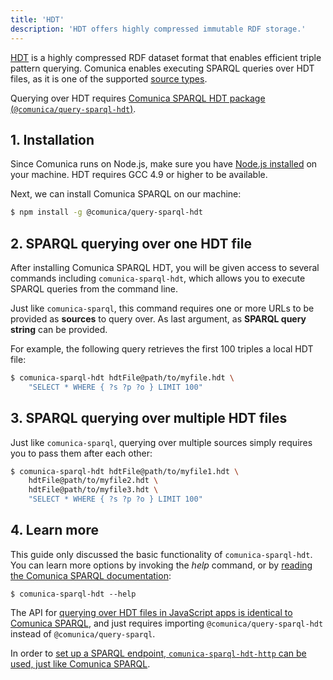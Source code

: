 ```yaml
---
title: 'HDT'
description: 'HDT offers highly compressed immutable RDF storage.'
---
```


[HDT](http://www.rdfhdt.org/) is a highly compressed RDF dataset format that enables efficient triple pattern querying.
Comunica enables executing SPARQL queries over HDT files,
as it is one of the supported [source types](/docs/query/advanced/source_types/).

Querying over HDT requires [Comunica SPARQL HDT package (`@comunica/query-sparql-hdt`)](https://github.com/comunica/comunica-feature-hdt).

## 1. Installation

Since Comunica runs on Node.js, make sure you have [Node.js installed](https://nodejs.org/en/) on your machine.
HDT requires GCC 4.9 or higher to be available.

Next, we can install Comunica SPARQL on our machine:
```bash
$ npm install -g @comunica/query-sparql-hdt
```

## 2. SPARQL querying over one HDT file

After installing Comunica SPARQL HDT, you will be given access to several commands including `comunica-sparql-hdt`,
which allows you to execute SPARQL queries from the command line.

Just like `comunica-sparql`,
this command requires one or more URLs to be provided as **sources** to query over.
As last argument, as **SPARQL query string** can be provided.

For example, the following query retrieves the first 100 triples a local HDT file:
```bash
$ comunica-sparql-hdt hdtFile@path/to/myfile.hdt \
    "SELECT * WHERE { ?s ?p ?o } LIMIT 100"
```

## 3. SPARQL querying over multiple HDT files

Just like `comunica-sparql`, querying over multiple sources simply requires you to pass them after each other:
```bash
$ comunica-sparql-hdt hdtFile@path/to/myfile1.hdt \
    hdtFile@path/to/myfile2.hdt \
    hdtFile@path/to/myfile3.hdt \
    "SELECT * WHERE { ?s ?p ?o } LIMIT 100"
```

## 4. Learn more

This guide only discussed the basic functionality of `comunica-sparql-hdt`.
You can learn more options by invoking the _help_ command, or by [reading the Comunica SPARQL documentation](/docs/query/getting_started/query_cli/):
```text
$ comunica-sparql-hdt --help
```

The API for [querying over HDT files in JavaScript apps is identical to Comunica SPARQL](/docs/query/getting_started/query_app/),
and just requires importing `@comunica/query-sparql-hdt` instead of `@comunica/query-sparql`.

In order to [set up a SPARQL endpoint, `comunica-sparql-hdt-http` can be used, just like Comunica SPARQL](/docs/query/getting_started/setup_endpoint/).
